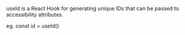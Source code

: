 useId is a React Hook for generating unique IDs that can be passed to accessibility attributes.

eg. const id = useId()